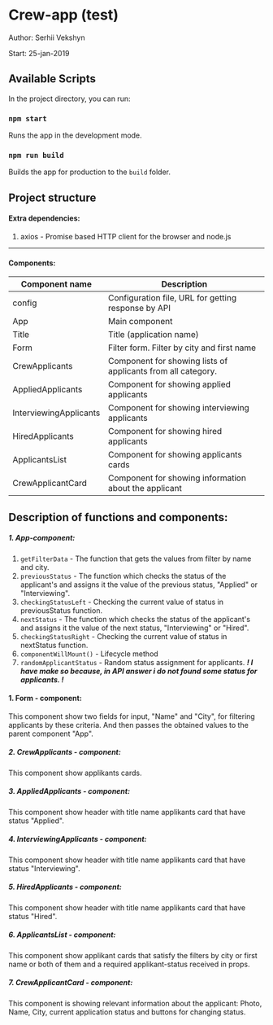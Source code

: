 # Crew-app (test)

Author: Serhii Vekshyn

Start: 25-jan-2019

Available Scripts
--------------------------------------------------------------------------------------------

In the project directory, you can run:

### `npm start`

Runs the app in the development mode.

### `npm run build`

Builds the app for production to the `build` folder.

Project structure
--------------------------------------------------------------------------------------------

#### Extra dependencies:

1. axios - Promise based HTTP client for the browser and node.js
--------------------------------------------------------------------------------------------

#### Components:

|Component name         | Description
|-----------------------|--------------------------------------------------------------------
|config                 | Сonfiguration file, URL for getting response by API
|App                    | Main component
|Title                  | Title (application name)
|Form                   | Filter form. Filter by city and first name
|CrewApplicants         | Component for showing lists of applicants from all category.
|AppliedApplicants      | Component for showing applied applicants
|InterviewingApplicants | Component for showing interviewing applicants
|HiredApplicants        | Component for showing hired applicants
|ApplicantsList         | Component for showing applicants cards
|CrewApplicantCard      | Component for showing information about the applicant

Description of functions and components:
--------------------------------------------------------------------------------------------

##### 1. App-component:

1. `getFilterData` - The function that gets the values from filter by name and city.
1. `previousStatus` - The function which checks the status of the applicant's and assigns it the value of the previous status, "Applied" or "Interviewing".
3. `checkingStatusLeft` - Checking the current value of status in previousStatus function.
4. `nextStatus` - The function which checks the status of the applicant's and assigns it the value of the next status, "Interviewing" or "Hired".
5. `checkingStatusRight` - Checking the current value of status in nextStatus function.
6. `componentWillMount()` - Lifecycle method
7. `randomApplicantStatus` - Random status assignment for applicants.  ***! I have make so because, in API answer i do not found some status for applicants. !***

#### 1. Form - component:
This component show two fields for input, "Name" and "City", for filtering applicants by these criteria. And then passes the obtained values to the parent component "App".

##### 2. CrewApplicants - component:
This component show applikants cards.

##### 3. AppliedApplicants - component:
This component show header with title name applikants card that have status "Applied".

##### 4. InterviewingApplicants - component:
This component show header with title name applikants card that have status "Interviewing".

##### 5. HiredApplicants - component:
This component show header with title name applikants card that have status "Hired".

##### 6. ApplicantsList - component:
This component show applikant cards that satisfy the filters by city or first name or both of them and a required applikant-status received in props.

##### 7. CrewApplicantCard - component:
This component is showing relevant information about the applicant: Photo, Name, City, current application status and buttons for changing status.

